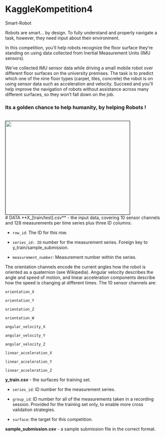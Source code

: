 # KaggleKompetition4
Smart-Robot

Robots are smart… by design. To fully understand and properly navigate a task, however, they need input about their environment.

In this competition, you’ll help robots recognize the floor surface they’re standing on using data collected from Inertial Measurement Units (IMU sensors).

We’ve collected IMU sensor data while driving a small mobile robot over different floor surfaces on the university premises. The task is to predict which one of the nine floor types (carpet, tiles, concrete) the robot is on using sensor data such as acceleration and velocity. Succeed and you'll help improve the navigation of robots without assistance across many different surfaces, so they won’t fall down on the job.
###  Its a golden chance to help humanity, by helping Robots !

<br>
<img src="https://media2.giphy.com/media/EizPK3InQbrNK/giphy.gif" border="1" width="400" height="300">

<br>
# DATA
**X_[train/test].csv** - the input data, covering 10 sensor channels and 128 measurements per time series plus three ID columns:

- ```row_id```: The ID for this row.

- ```series_id: ID``` number for the measurement series. Foreign key to y_train/sample_submission.

- ```measurement_number```: Measurement number within the series.

The orientation channels encode the current angles how the robot is oriented as a quaternion (see Wikipedia). Angular velocity describes the angle and speed of motion, and linear acceleration components describe how the speed is changing at different times. The 10 sensor channels are:

```
orientation_X

orientation_Y

orientation_Z

orientation_W

angular_velocity_X

angular_velocity_Y

angular_velocity_Z

linear_acceleration_X

linear_acceleration_Y

linear_acceleration_Z
```

**y_train.csv** - the surfaces for training set.

- ```series_id```: ID number for the measurement series.

- ```group_id```: ID number for all of the measurements taken in a recording session. Provided for the training set only, to enable more cross validation strategies.

- ```surface```: the target for this competition.

**sample_submission.csv** - a sample submission file in the correct format.
